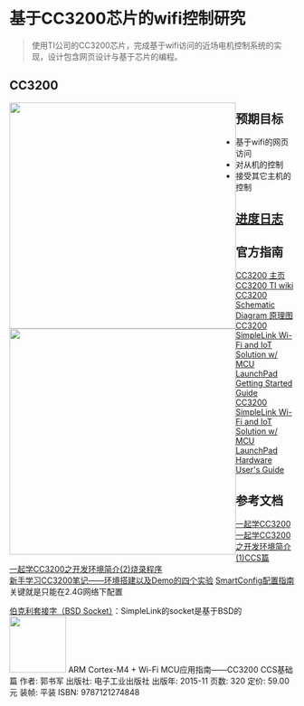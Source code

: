 # 基于CC3200芯片的wifi控制研究

> 使用TI公司的CC3200芯片，完成基于wifi访问的近场电机控制系统的实现，设计包含网页设计与基于芯片的编程。

## CC3200
<img src="https://upload-images.jianshu.io/upload_images/20737737-21c0988c939a7918.jpg" width = "400" style="float:left"/><img src="https://upload-images.jianshu.io/upload_images/20737737-df98da02fff513e2.jpg" width = "400" style="float:left"/>

## 预期目标
- 基于wifi的网页访问
- 对从机的控制  
- 接受其它主机的控制  

## [进度日志](log.md)


## 官方指南
[CC3200 主页](http://www.ti.com.cn/product/cn/CC3200/technicaldocuments)    
[CC3200 TI wiki](http://processors.wiki.ti.com/index.php/CC3100_%26_CC3200)  
[CC3200 Schematic Diagram 原理图](http://www.ti.com/cn/lit/df/tidrc48/tidrc48.pdf)    
[CC3200 SimpleLink Wi-Fi and IoT Solution w/ MCU LaunchPad Getting Started Guide](http://www.ti.com/lit/ug/swru376e/swru376e.pdf)   
[CC3200 SimpleLink Wi-Fi and IoT Solution w/ MCU LaunchPad Hardware User's Guide](http://www.ti.com/lit/ug/swru372b/swru372b.pdf)   

## 参考文档
[一起学CC3200](https://blog.csdn.net/hytgab/article/category/3012193)     
[一起学CC3200之开发环境简介(1)CCS篇](https://www.cnblogs.com/hytgab/p/5060059.html)   
[一起学CC3200之开发环境简介(2)烧录程序](https://www.cnblogs.com/hytgab/p/5202142.html)   
[新手学习CC3200笔记——环境搭建以及Demo的四个实验](https://blog.csdn.net/weixin_43970678/article/details/91560775)
[SmartConfig配置指南](https://processors.wiki.ti.com/index.php?oldid=236623&title=CC3200_SmartConfig_Provisioning&keyMatch=SMARTCONFIG&tisearch=Search-EN-everything)关键就是只能在2.4G网络下配置

[伯克利套接字（BSD Socket）](https://www.cnblogs.com/feng9exe/p/6993833.html)：SimpleLink的socket是基于BSD的    
<img src="https://img1.doubanio.com/view/subject/l/public/s29030969.jpg" width = "100" />
ARM Cortex-M4 + Wi-Fi MCU应用指南——CC3200 CCS基础篇
作者: 郭书军
出版社: 电子工业出版社
出版年: 2015-11
页数: 320
定价: 59.00元
装帧: 平装
ISBN: 9787121274848
